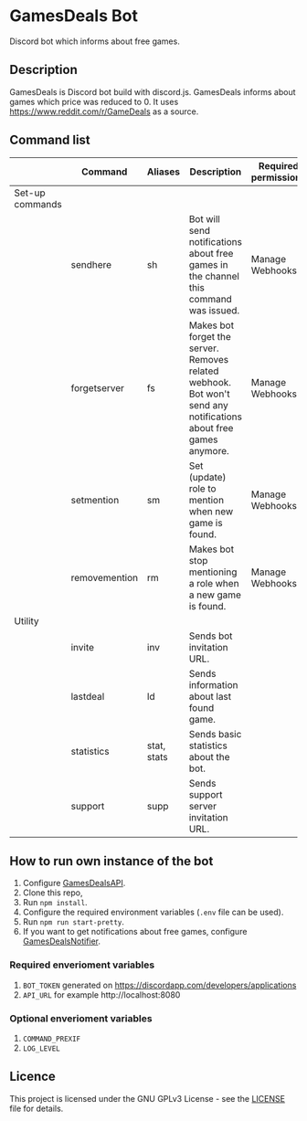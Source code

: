 # GamesDeals Bot

Discord bot which informs about free games.

## Description

GamesDeals is Discord bot build with discord.js. GamesDeals informs about games which price was reduced to 0. It uses https://www.reddit.com/r/GameDeals as a source.

## Command list 

|                 | Command       | Aliases     | Description                                                                                                      | Required permissions |
| --------------- | ------------- | ----------- | ---------------------------------------------------------------------------------------------------------------- | -------------------- |
| Set-up commands |               |             |                                                                                                                  |                      |
|                 | sendhere      | sh          | Bot will send notifications about free games in the channel this command was issued.                             | Manage Webhooks      |
|                 | forgetserver  | fs          | Makes bot forget the server. Removes related webhook. Bot won't send any notifications about free games anymore. | Manage Webhooks      |
|                 | setmention    | sm          | Set (update) role to mention when new game is found.                                                             | Manage Webhooks      |
|                 | removemention | rm          | Makes bot stop mentioning a role when a new game is found.                                                       | Manage Webhooks      |
| Utility         |               |             |                                                                                                                  |                      |
|                 | invite        | inv         | Sends bot invitation URL.                                                                                        |                      |
|                 | lastdeal      | ld          | Sends information about last found game.                                                                         |                      |
|                 | statistics    | stat, stats | Sends basic statistics about the bot.                                                                            |                      |
|                 | support       | supp        | Sends support server invitation URL.                                                                             |                      |

## How to run own instance of the bot

1. Configure [GamesDealsAPI](https://github.com/mikolajkalwa/GamesDealsAPI).
2. Clone this repo,
3. Run `npm install`.
4. Configure the required environment variables (`.env` file can be used).
5. Run `npm run start-pretty`.
6. If you want to get notifications about free games, configure [GamesDealsNotifier](https://github.com/mikolajkalwa/GamesDealsNotifier).

### Required enverioment variables

1. `BOT_TOKEN` generated on https://discordapp.com/developers/applications
2. `API_URL` for example http://localhost:8080

### Optional enverioment variables

1. `COMMAND_PREXIF`
2. `LOG_LEVEL`

## Licence 

This project is licensed under the GNU GPLv3 License - see the [LICENSE](LICENSE) file for details.